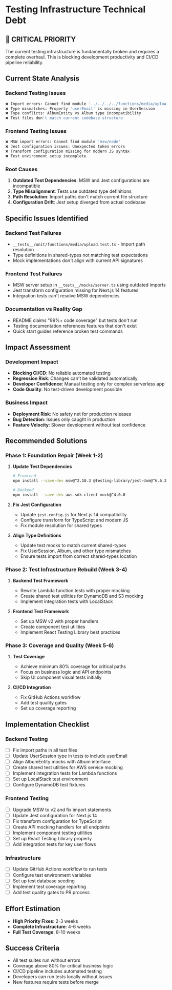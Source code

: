 # Testing Infrastructure Technical Debt

## 🔴 CRITICAL PRIORITY

The current testing infrastructure is fundamentally broken and requires a complete overhaul. This is blocking development productivity and CI/CD pipeline reliability.

## Current State Analysis

### Backend Testing Issues
```bash
❌ Import errors: Cannot find module '../../../../functions/media/upload'
❌ Type mismatches: Property 'userEmail' is missing in UserSession
❌ Type conflicts: AlbumEntity vs Album type incompatibility
❌ Test files don't match current codebase structure
```

### Frontend Testing Issues
```bash
❌ MSW import errors: Cannot find module 'msw/node'
❌ Jest configuration issues: Unexpected token errors
❌ Transform configuration missing for modern JS syntax
❌ Test environment setup incomplete
```

### Root Causes
1. **Outdated Test Dependencies**: MSW and Jest configurations are incompatible
2. **Type Misalignment**: Tests use outdated type definitions
3. **Path Resolution**: Import paths don't match current file structure
4. **Configuration Drift**: Jest setup diverged from actual codebase

## Specific Issues Identified

### Backend Test Failures
- `__tests__/unit/functions/media/upload.test.ts` - Import path resolution
- Type definitions in shared-types not matching test expectations
- Mock implementations don't align with current API signatures

### Frontend Test Failures  
- MSW server setup in `__tests__/mocks/server.ts` using outdated imports
- Jest transform configuration missing for Next.js 14 features
- Integration tests can't resolve MSW dependencies

### Documentation vs Reality Gap
- README claims "99%+ code coverage" but tests don't run
- Testing documentation references features that don't exist
- Quick start guides reference broken test commands

## Impact Assessment

### Development Impact
- **Blocking CI/CD**: No reliable automated testing
- **Regression Risk**: Changes can't be validated automatically  
- **Developer Confidence**: Manual testing only for complex serverless app
- **Code Quality**: No test-driven development possible

### Business Impact
- **Deployment Risk**: No safety net for production releases
- **Bug Detection**: Issues only caught in production
- **Feature Velocity**: Slower development without test confidence

## Recommended Solutions

### Phase 1: Foundation Repair (Week 1-2)
1. **Update Test Dependencies**
   ```bash
   # Frontend
   npm install --save-dev msw@^2.10.3 @testing-library/jest-dom@^6.6.3
   
   # Backend  
   npm install --save-dev aws-sdk-client-mock@^4.0.0
   ```

2. **Fix Jest Configuration**
   - Update `jest.config.js` for Next.js 14 compatibility
   - Configure transform for TypeScript and modern JS
   - Fix module resolution for shared types

3. **Align Type Definitions**
   - Update test mocks to match current shared-types
   - Fix UserSession, Album, and other type mismatches
   - Ensure tests import from correct shared-types location

### Phase 2: Test Infrastructure Rebuild (Week 3-4)
1. **Backend Test Framework**
   - Rewrite Lambda function tests with proper mocking
   - Create shared test utilities for DynamoDB and S3 mocking
   - Implement integration tests with LocalStack

2. **Frontend Test Framework** 
   - Set up MSW v2 with proper handlers
   - Create component test utilities
   - Implement React Testing Library best practices

### Phase 3: Coverage and Quality (Week 5-6)
1. **Test Coverage**
   - Achieve minimum 80% coverage for critical paths
   - Focus on business logic and API endpoints
   - Skip UI component visual tests initially

2. **CI/CD Integration**
   - Fix GitHub Actions workflow
   - Add test quality gates
   - Set up coverage reporting

## Implementation Checklist

### Backend Testing
- [ ] Fix import paths in all test files
- [ ] Update UserSession type in tests to include userEmail
- [ ] Align AlbumEntity mocks with Album interface
- [ ] Create shared test utilities for AWS service mocking
- [ ] Implement integration tests for Lambda functions
- [ ] Set up LocalStack test environment
- [ ] Configure DynamoDB test fixtures

### Frontend Testing
- [ ] Upgrade MSW to v2 and fix import statements
- [ ] Update Jest configuration for Next.js 14
- [ ] Fix transform configuration for TypeScript
- [ ] Create API mocking handlers for all endpoints
- [ ] Implement component testing utilities
- [ ] Set up React Testing Library properly
- [ ] Add integration tests for key user flows

### Infrastructure
- [ ] Update GitHub Actions workflow to run tests
- [ ] Configure test environment variables
- [ ] Set up test database seeding
- [ ] Implement test coverage reporting
- [ ] Add test quality gates to PR process

## Effort Estimation
- **High Priority Fixes**: 2-3 weeks
- **Complete Infrastructure**: 4-6 weeks  
- **Full Test Coverage**: 8-10 weeks

## Success Criteria
- All test suites run without errors
- Coverage above 80% for critical business logic
- CI/CD pipeline includes automated testing
- Developers can run tests locally without issues
- New features require tests before merge